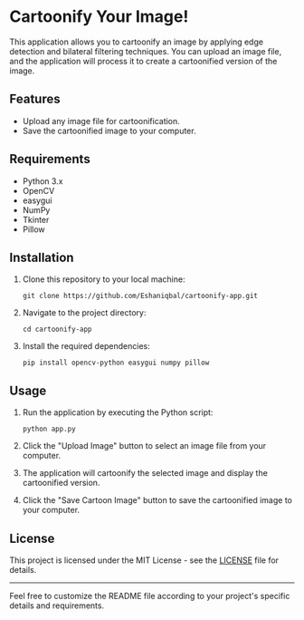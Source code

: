 
# Cartoonify Your Image!

This application allows you to cartoonify an image by applying edge detection and bilateral filtering techniques. You can upload an image file, and the application will process it to create a cartoonified version of the image.

## Features

- Upload any image file for cartoonification.
- Save the cartoonified image to your computer.

## Requirements

- Python 3.x
- OpenCV
- easygui
- NumPy
- Tkinter
- Pillow

## Installation

1. Clone this repository to your local machine:

   ```
   git clone https://github.com/Eshaniqbal/cartoonify-app.git
   ```

2. Navigate to the project directory:

   ```
   cd cartoonify-app
   ```

3. Install the required dependencies:

   ```
   pip install opencv-python easygui numpy pillow
   ```

## Usage

1. Run the application by executing the Python script:

   ```
   python app.py
   ```

2. Click the "Upload Image" button to select an image file from your computer.
3. The application will cartoonify the selected image and display the cartoonified version.
4. Click the "Save Cartoon Image" button to save the cartoonified image to your computer.

## License

This project is licensed under the MIT License - see the [LICENSE](LICENSE) file for details.

---

Feel free to customize the README file according to your project's specific details and requirements.

